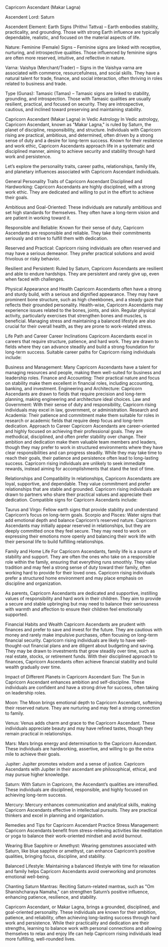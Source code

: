 Capricorn Ascendant (Makar Lagna)

Ascendent Lord: Saturn

Ascendent Element: Earth Signs (Prithvi Tattva) – Earth embodies stability, practicality, and grounding. Those with strong Earth influence are typically dependable, realistic, and focused on the material aspects of life.

Nature: Feminine (Female) Signs – Feminine signs are linked with receptive, nurturing, and introspective qualities. Those influenced by feminine signs are often more reserved, intuitive, and reflective in nature.

Varna: Vaishya (Merchant/Trader) – Signs in the Vaishya varna are associated with commerce, resourcefulness, and social skills. They have a natural talent for trade, finance, and social interaction, often thriving in roles related to business and trade.

Type (Gunas): Tamasic (Tamas) – Tamasic signs are linked to stability, grounding, and introspection. Those with Tamasic qualities are usually resilient, practical, and focused on security. They are introspective, cautious, and inclined toward preserving and maintaining stability.

Capricorn Ascendant (Makar Lagna) in Vedic Astrology
In Vedic astrology, Capricorn Ascendant, known as "Makar Lagna," is ruled by Saturn, the planet of discipline, responsibility, and structure. Individuals with Capricorn rising are practical, ambitious, and determined, often driven by a strong sense of duty and a desire for long-term success. Known for their resilience and work ethic, Capricorn Ascendants approach life in a systematic and disciplined manner, aiming to achieve security and stability through hard work and persistence.

Let’s explore the personality traits, career paths, relationships, family life, and planetary influences associated with Capricorn Ascendant individuals.

General Personality Traits of Capricorn Ascendant
Disciplined and Hardworking: Capricorn Ascendants are highly disciplined, with a strong work ethic. They are dedicated and willing to put in the effort to achieve their goals.

Ambitious and Goal-Oriented: These individuals are naturally ambitious and set high standards for themselves. They often have a long-term vision and are patient in working toward it.

Responsible and Reliable: Known for their sense of duty, Capricorn Ascendants are responsible and reliable. They take their commitments seriously and strive to fulfill them with dedication.

Reserved and Practical: Capricorn rising individuals are often reserved and may have a serious demeanor. They prefer practical solutions and avoid frivolous or risky behavior.

Resilient and Persistent: Ruled by Saturn, Capricorn Ascendants are resilient and able to endure hardships. They are persistent and rarely give up, even when faced with challenges.

Physical Appearance and Health
Capricorn Ascendants often have a strong and sturdy build, with a serious and dignified appearance. They may have prominent bone structure, such as high cheekbones, and a steady gaze that reflects their grounded personality. Health-wise, Capricorn Ascendants may experience issues related to the bones, joints, and skin. Regular physical activity, particularly exercises that strengthen bones and muscles, is beneficial. Managing stress and maintaining a balanced lifestyle are also crucial for their overall health, as they are prone to work-related stress.

Life Path and Career
Career Inclinations
Capricorn Ascendants excel in careers that require structure, patience, and hard work. They are drawn to fields where they can advance steadily and build a strong foundation for long-term success. Suitable career paths for Capricorn rising individuals include:

Business and Management: Many Capricorn Ascendants have a talent for managing resources and people, making them well-suited for business and leadership roles.
Finance and Accounting: Their practical nature and focus on stability make them excellent in financial roles, including accounting, banking, and investment.
Engineering and Architecture: Capricorn Ascendants are drawn to fields that require precision and long-term planning, making engineering and architecture ideal choices.
Law and Government: With their sense of duty and responsibility, Capricorn rising individuals may excel in law, government, or administration.
Research and Academia: Their patience and commitment make them suitable for roles in research or academic fields that require deep focus and long-term dedication.
Approach to Career
Capricorn Ascendants are career-oriented and highly focused on achieving their professional goals. They are methodical, disciplined, and often prefer stability over change. Their ambition and dedication make them valuable team members and leaders, though they may prefer to work in structured environments where they have clear responsibilities and can progress steadily. While they may take time to reach their goals, their patience and persistence often lead to long-lasting success. Capricorn rising individuals are unlikely to seek immediate rewards, instead aiming for accomplishments that stand the test of time.

Relationships and Compatibility
In relationships, Capricorn Ascendants are loyal, supportive, and dependable. They value commitment and prefer relationships that are stable and grounded. Capricorn rising individuals are drawn to partners who share their practical values and appreciate their dedication. Compatible signs for Capricorn Ascendants include:

Taurus and Virgo: Fellow earth signs that provide stability and understand Capricorn’s focus on long-term goals.
Scorpio and Pisces: Water signs that add emotional depth and balance Capricorn’s reserved nature.
Capricorn Ascendants may initially appear reserved in relationships, but they are deeply committed once they feel secure. They may need to work on expressing their emotions more openly and balancing their work life with their personal life to build fulfilling relationships.

Family and Home Life
For Capricorn Ascendants, family life is a source of stability and support. They are often the ones who take on a responsible role within the family, ensuring that everything runs smoothly. They value tradition and may feel a strong sense of duty toward their family, often working hard to provide for their loved ones. Capricorn rising individuals prefer a structured home environment and may place emphasis on discipline and organization.

As parents, Capricorn Ascendants are dedicated and supportive, instilling values of responsibility and hard work in their children. They aim to provide a secure and stable upbringing but may need to balance their seriousness with warmth and affection to ensure their children feel emotionally supported.

Financial Habits and Wealth
Capricorn Ascendants are prudent with finances and prefer to save and invest for the future. They are cautious with money and rarely make impulsive purchases, often focusing on long-term financial security. Capricorn rising individuals are likely to have well-thought-out financial plans and are diligent about budgeting and saving. They may be drawn to investments that grow steadily over time, such as real estate, stocks, or retirement funds. With their disciplined approach to finances, Capricorn Ascendants often achieve financial stability and build wealth gradually over time.

Impact of Different Planets in Capricorn Ascendant
Sun: The Sun in Capricorn Ascendant enhances ambition and self-discipline. These individuals are confident and have a strong drive for success, often taking on leadership roles.

Moon: The Moon brings emotional depth to Capricorn Ascendant, softening their reserved nature. They are nurturing and may feel a strong connection to family.

Venus: Venus adds charm and grace to the Capricorn Ascendant. These individuals appreciate beauty and may have refined tastes, though they remain practical in relationships.

Mars: Mars brings energy and determination to the Capricorn Ascendant. These individuals are hardworking, assertive, and willing to go the extra mile to achieve their goals.

Jupiter: Jupiter promotes wisdom and a sense of justice. Capricorn Ascendants with Jupiter in their ascendant are philosophical, ethical, and may pursue higher knowledge.

Saturn: With Saturn in Capricorn, the Ascendant’s qualities are intensified. These individuals are disciplined, responsible, and highly focused on achieving long-term success.

Mercury: Mercury enhances communication and analytical skills, making Capricorn Ascendants effective in intellectual pursuits. They are practical thinkers and excel in planning and organization.

Remedies and Tips for Capricorn Ascendant
Practice Stress Management: Capricorn Ascendants benefit from stress-relieving activities like meditation or yoga to balance their work-oriented mindset and avoid burnout.

Wearing Blue Sapphire or Amethyst: Wearing gemstones associated with Saturn, like blue sapphire or amethyst, can enhance Capricorn’s positive qualities, bringing focus, discipline, and stability.

Balanced Lifestyle: Maintaining a balanced lifestyle with time for relaxation and family helps Capricorn Ascendants avoid overworking and promotes emotional well-being.

Chanting Saturn Mantras: Reciting Saturn-related mantras, such as "Om Shanishcharaya Namaha," can strengthen Saturn’s positive influence, enhancing patience, resilience, and stability.

Capricorn Ascendant, or Makar Lagna, brings a grounded, disciplined, and goal-oriented personality. These individuals are known for their ambition, patience, and reliability, often achieving long-lasting success through hard work and persistence. While their practicality and dedication are their strengths, learning to balance work with personal connections and allowing themselves to relax and enjoy life can help Capricorn rising individuals lead more fulfilling, well-rounded lives.